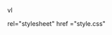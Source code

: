 vl<!DOCTYPE html>
<html>
  <head>
    <link> rel="stylesheet" href ="style.css" <link/>
         <title> My personal portfolio <title/>
     <head>
     <body>
      <h1> welcome to Lim You Kai's home on the internet!</h1>
      <img src="171yblimyoukai.github.io/LIM YOU KAI (1).jpg"/>
      <h2> about </h2>
      <p> Hi my name is you kai and I am from <a href="http://dunmanhigh.moe.edu.sg">Dunman High</a> singapore </p>
      <h2> more about me </h2>
      <p> Tell us more about what you like to do and include one hyperlink to the website</p>
      <h2> Projects </h2>
      <p> I like playing and watching soccer<a href="https://www.premierleague.com/">Premier League</a>
        </body>
    <html>
